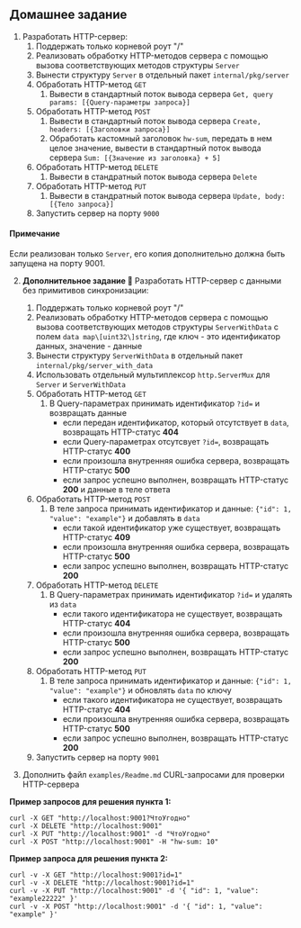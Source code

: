 ## Домашнее задание
1. Разработать HTTP-сервер:
    1.  Поддержать только корневой роут "/"
    2.  Реализовать обработку HTTP-методов сервера с помощью вызова соответствующих методов структуры `Server`
    3.  Вынести структуру `Server` в отдельный пакет `internal/pkg/server`
    4. Обработать HTTP-метод `GET`
        1.  Вывести в стандартный поток вывода сервера `Get, query params: [{Query-параметры запроса}]`
    5. Обработать HTTP-метод `POST`
        1.  Вывести в стандартный поток вывода сервера `Create, headers: [{Заголовки запроса}]`
        2.  Обработать кастомный заголовок `hw-sum`, передать в нем целое значение, вывести в стандартный поток вывода сервера `Sum: [{Значение из заголовка} + 5]`
    6. Обработать HTTP-метод `DELETE`
        1.  Вывести в стандратный поток вывода сервера `Delete`
    7. Обработать HTTP-метод `PUT`
        1.  Вывести в стандратный поток вывода сервера `Update, body: [{Тело запроса}]`
    8. Запустить сервер на порту `9000`

#### Примечание
Если реализован только `Server`, его копия дополнительно должна быть запущена на порту 9001.

2. **Дополнительное задание 💎** Разработать HTTP-сервер с данными без примитивов синхронизации:
    1. Поддержать только корневой роут "/"
    2. Реализовать обработку HTTP-методов сервера с помощью вызова соответствующих методов структуры `ServerWithData` с полем `data map\[uint32\]string`, где ключ - это идентификатор данных, значение - данные
    3. Вынести структуру `ServerWithData` в отдельный пакет `internal/pkg/server_with_data`
    4. Использовать отдельный мультиплексор `http.ServerMux` для `Server` и `ServerWithData`
    5. Обработать HTTP-метод `GET`
        1.  В Query-параметрах принимать идентификатор `?id=` и возвращать данные<br/>
            - если передан идентификатор, который отсутствует в `data`, возвращать HTTP-статус **404**
            - если Query-параметрах отсутсвует `?id=`, возвращать HTTP-статус **400**
            - если произошла внутренняя ошибка сервера, возвращать HTTP-статус **500**
            - если запрос успешно выполнен, возвращать HTTP-статус **200** и данные в теле ответа
    6. Обработать HTTP-метод `POST`
        1.  В теле запроса принимать идентификатор и данные: `{"id": 1, "value": "example"}` и добавлять в `data`
            - если такой идентификатор уже существует, возвращать HTTP-статус **409**
            - если произошла внутренняя ошибка сервера, возвращать HTTP-статус **500**
            - если запрос успешно выполнен, возвращать HTTP-статус **200**
    7. Обработать HTTP-метод `DELETE`
        1.  В Query-параметрах принимать идентификатор `?id=` и удалять из `data`
            - если такого идентификатора не существует, возвращать HTTP-статус **404**
            - если произошла внутренняя ошибка сервера, возвращать HTTP-статус **500**
            - если запрос успешно выполнен, возвращать HTTP-статус **200**
    8. Обработать HTTP-метод `PUT`
        1.  В теле запроса принимать идентификатор и данные: `{"id": 1, "value": "example"}` и обновлять `data` по ключу
            - если такого идентификатора не существует, возвращать HTTP-статус **404**
            - если произошла внутренняя ошибка сервера, возвращать HTTP-статус **500**
            - если запрос успешно выполнен, возвращать HTTP-статус **200**
    9. Запустить сервер на порту `9001`

3. Дополнить файл `examples/Readme.md` CURL-запросами для проверки HTTP-сервера<br/>

**Пример запросов для решения пункта 1:**
```
curl -X GET "http://localhost:9001?ЧтоУгодно"
curl -X DELETE "http://localhost:9001"
curl -X PUT "http://localhost:9001" -d "ЧтоУгодно"
curl -X POST "http://localhost:9001" -H "hw-sum: 10"
```

**Пример запроса для решения пункта 2:**
```
curl -v -X GET "http://localhost:9001?id=1"
curl -v -X DELETE "http://localhost:9001?id=1"
curl -v -X PUT "http://localhost:9001" -d '{ "id": 1, "value": "example22222" }'
curl -v -X POST "http://localhost:9001" -d '{ "id": 1, "value": "example" }'
```
